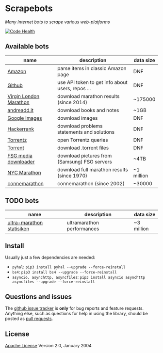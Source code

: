 # Scrapebots

*Many Internet bots to scrape various web-platforms*

[![Code Health](https://landscape.io/github/sirfoga/scrapebots/master/landscape.svg?style=flat
)](https://landscape.io/github/sirfoga/scrapebots/master)


## Available bots
| name | description | data size |
| ------------- | ------------- | ------------- |
| [Amazon](amazon/amazon_items_scraper.py)  | parse items in classic Amazon page  | DNF |
| [Github](github/tester.py)  | use API token to get info about users, repos ...  | DNF |
| [Virgin London Marathon](london_marathon/fetch_details_urls.py)  | download marathon results (since 2014)  | ~175000 |
| [andreadd.it](misc/andreadd.py) | download books and notes  | ~1GB |
| [Google Images](misc/google_image.py) | download images  | DNF |
| [Hackerrank](misc/hackerrank.py) | download problems statements and solutions  | DNF |
| [Torrentz](misc/torr_mov.py) | open Torrentz queries | DNF |
| [Torrent](misc/torrent_downloader.py) | download .torrent files | DNF |
| [FSG media downloader](misc/fsgmedia-downloader.py) | download pictures from (Samsung) FSG servers | ~4TB |
| [NYC Marathon](nyc_marathon/fetch_details.py) | download full marathon results (since 1970)  | ~1 million |
| [connemarathon](conne_marathon/bot.py) | connemarathon (since 2002)  | ~30000 |


## TODO bots
| name | description | data size |
| ------------- | ------------- | ------------- |
| [ultra-marathon statisiken](http://statistik.d-u-v.org/geteventlist.php?year=all&dist=all&country=all&page=1) | ultramarathon performances | ~3 million |


## Install
Usually just a few dependencies are needed:
- `pyhal`: `pip3 install pyhal --upgrade --force-reinstall`
- `bs4`: `pip3 install bs4 --upgrade --force-reinstall`
- `asyncio, asynchttp, asyncfiles`: `pip3 install asyncio asynchttp asyncfiles --upgrade --force-reinstall`


## Questions and issues
The [github issue tracker](https://github.com/sirfoga/scrapebots/issues) is **only** for bug reports and feature requests. Anything else, such as questions for help in using the library, should be posted as [pull requests](https://github.com/sirfoga/scrapebots/pulls).


## License
[Apache License](http://www.apache.org/licenses/LICENSE-2.0) Version 2.0, January 2004
